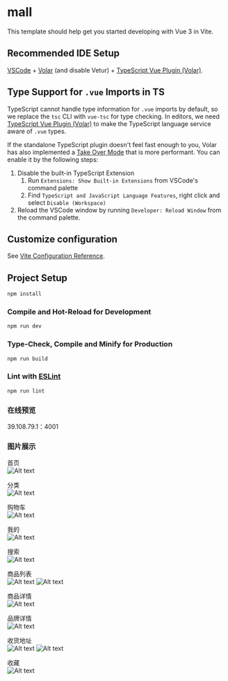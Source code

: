 # mall

This template should help get you started developing with Vue 3 in Vite.

## Recommended IDE Setup

[VSCode](https://code.visualstudio.com/) + [Volar](https://marketplace.visualstudio.com/items?itemName=Vue.volar) (and disable Vetur) + [TypeScript Vue Plugin (Volar)](https://marketplace.visualstudio.com/items?itemName=Vue.vscode-typescript-vue-plugin).

## Type Support for `.vue` Imports in TS

TypeScript cannot handle type information for `.vue` imports by default, so we replace the `tsc` CLI with `vue-tsc` for type checking. In editors, we need [TypeScript Vue Plugin (Volar)](https://marketplace.visualstudio.com/items?itemName=Vue.vscode-typescript-vue-plugin) to make the TypeScript language service aware of `.vue` types.

If the standalone TypeScript plugin doesn't feel fast enough to you, Volar has also implemented a [Take Over Mode](https://github.com/johnsoncodehk/volar/discussions/471#discussioncomment-1361669) that is more performant. You can enable it by the following steps:

1. Disable the built-in TypeScript Extension
    1) Run `Extensions: Show Built-in Extensions` from VSCode's command palette
    2) Find `TypeScript and JavaScript Language Features`, right click and select `Disable (Workspace)`
2. Reload the VSCode window by running `Developer: Reload Window` from the command palette.

## Customize configuration

See [Vite Configuration Reference](https://vitejs.dev/config/).

## Project Setup

```sh
npm install
```

### Compile and Hot-Reload for Development

```sh
npm run dev
```

### Type-Check, Compile and Minify for Production

```sh
npm run build
```

### Lint with [ESLint](https://eslint.org/)

```sh
npm run lint
```

### 在线预览
39.108.79.1：4001  

### 图片展示
首页  
![Alt text](./src/assets/images/md/image.png)

分类  
![Alt text](./src/assets/images/md/image-1.png)

购物车  
![Alt text](./src/assets/images/md/image-2.png)

我的  
![Alt text](./src/assets/images/md/image-3.png)

搜索  
![Alt text](./src/assets/images/md/image-4.png)

商品列表  
![Alt text](./src/assets/images/md/image-5.png)
![Alt text](./src/assets/images/md/image-6.png)

商品详情  
![Alt text](./src/assets/images/md/image-7.png)

品牌详情  
![Alt text](./src/assets/images/md/image-8.png)

收货地址  
![Alt text](./src/assets/images/md/image-9.png)
![Alt text](./src/assets/images/md/image-10.png)

收藏  
![Alt text](./src/assets/images/md/image-11.png)
